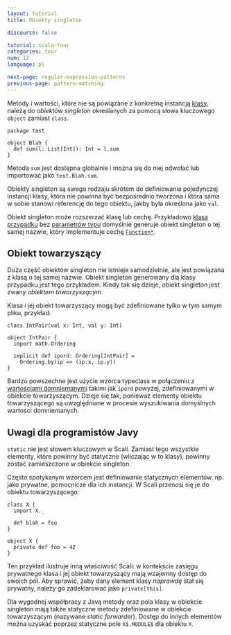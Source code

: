 ```yaml
---
layout: tutorial
title: Obiekty singleton

discourse: false

tutorial: scala-tour
categories: tour
num: 12
language: pl

next-page: regular-expression-patterns
previous-page: pattern-matching
---
```


Metody i wartości, które nie są powiązane z konkretną instancją [klasy](classes.html), należą do *obiektów singleton* określanych za pomocą słowa kluczowego `object` zamiast `class`.

```
package test

object Blah {
  def sum(l: List[Int]): Int = l.sum
}
```

Metoda `sum` jest dostępna globalnie i można się do niej odwołać lub importować jako `test.Blah.sum`.

Obiekty singleton są swego rodzaju skrótem do definiowania pojedynczej instancji klasy, która nie powinna być bezpośrednio tworzona i która sama w sobie stanowi referencję do tego obiektu, jakby była określona jako `val`. 

Obiekt singleton może rozszerzać klasę lub cechę. Przykładowo [klasa przypadku](case-class.html) bez [parametrów typu](generic-class.html) domyślnie generuje obiekt singleton o tej samej nazwie, który implementuje cechę [`Function*`](http://www.scala-lang.org/api/current/scala/Function1.html).

## Obiekt towarzyszący ##

Duża część obiektów singleton nie istnieje samodzielnie, ale jest powiązana z klasą o tej samej nazwie. Obiekt singleton generowany dla klasy przypadku jest tego przykładem. Kiedy tak się dzieje, obiekt singleton jest zwany *obiektem towarzyszącym*.

Klasa i jej obiekt towarzyszący mogą być zdefiniowane tylko w tym samym pliku, przykład:

```tut
class IntPair(val x: Int, val y: Int)

object IntPair {
  import math.Ordering

  implicit def ipord: Ordering[IntPair] =
    Ordering.by(ip => (ip.x, ip.y))
}
```

Bardzo powszechne jest użycie wzorca typeclass w połączeniu z [wartościami domniemanymi](implicit-parameters.html) takimi jak `ipord` powyżej, zdefiniowanymi w obiekcie towarzyszącym. Dzieje się tak, ponieważ elementy obiektu towarzyszącego są uwzględniane w procesie wyszukiwania domyślnych wartości domniemanych.

## Uwagi dla programistów Javy ##

`static` nie jest słowem kluczowym w Scali. Zamiast tego wszystkie elementy, które powinny być statyczne (wliczając w to klasy), powinny zostać zamieszczone w obiekcie singleton.

Często spotykanym wzorcem jest definiowanie statycznych elementów, np. jako prywatne, pomocnicze dla ich instancji. W Scali przenosi się je do obiektu towarzyszącego:

```
class X {
  import X._

  def blah = foo
}

object X {
  private def foo = 42
}
```

Ten przykład ilustruje inną właściwość Scali: w kontekście zasięgu prywatnego klasa i jej obiekt towarzyszący mają wzajemny dostęp do swoich pól. Aby sprawić, żeby dany element klasy *naprawdę* stał się prywatny, należy go zadeklarować jako `private[this]`.

Dla wygodnej współpracy z Javą metody oraz pola klasy w obiekcie singleton mają także statyczne metody zdefiniowane w obiekcie towarzyszącym (nazywane *static forwarder*). Dostęp do innych elementów można uzyskać poprzez statyczne pole `X$.MODULE$` dla obiektu `X`.
